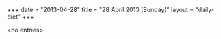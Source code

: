 +++
date = "2013-04-28"
title = "28 April 2013 (Sunday)"
layout = "daily-diet"
+++

<p>&lt;no entries&gt;</p>